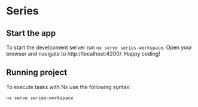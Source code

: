 # Series


## Start the app

To start the development server run `nx serve series-workspace`. Open your browser and navigate to http://localhost:4200/. Happy coding!

## Running project

To execute tasks with Nx use the following syntax:

```
nx serve series-workspace
```
